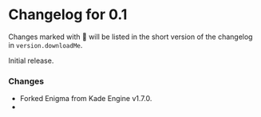 # Changelog for 0.1

Changes marked with 💖 will be listed in the short version of the changelog in `version.downloadMe`.

Initial release.

### Changes
- Forked Enigma from Kade Engine v1.7.0.
- 
